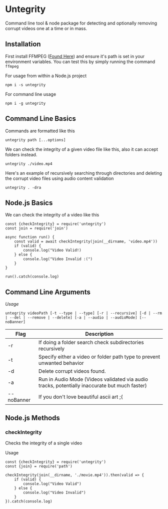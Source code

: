 # Untegrity
Command line tool & node package for detecting and optionally removing corrupt videos one at a time or in mass.
## Installation
First install FFMPEG ([Found Here](http://ffmpeg.zeranoe.com/builds/)) and ensure it's path is set in your environment variables. You can test this by simply running  the command `ffmpeg`

For usage from within a Node.js project
```
npm i -s untegrity
```
For command line usage
```
npm i -g untegrity
```

## Command Line Basics
Commands are formatted like this
```
untegrity path [...options]
```
We can check the integrity of a given video file like this, also it can accept folders instead.
```
untegrity ./video.mp4
```
Here's an example of recursively searching through directories and deleting the corrupt video files using audio content validation
```
untegrity . -dra
```

## Node.js Basics
We can check the integrity of a video like this
```
const {checkIntegrity} = require('untegrity')
const join = require('join')

async function run() {
	const valid = await checkIntegrity(join(__dirname, 'video.mp4'))
	if (valid) {
		console.log("Video Valid!)
	} else {
		console.log("Video Invalid :(")
	}
}

run().catch(console.log)
```
## Command Line Arguments

*Usage*
```
untegrity videoPath [-t --type | --type] [-r | --recursive] [-d | --rm | --del | --remove | --delete] [-a | --audio | --audioMode] [--noBanner]
```
| Flag | Description                                                                                  |
|------|----------------------------------------------------------------------------------------------|
|  -r  | If doing a folder search check subdirectories recursively                                    |
|  -t  | Specify either a video or folder path type to prevent unwanted behavior                      |
|  -d  | Delete corrupt videos found.                                                                 |
|  -a  | Run in Audio Mode (Videos validated via audio tracks, potentially inaccurate but much faster)|
| --noBanner | If you don't love beautiful ascii art ;(                                               |

## Node.js Methods
### checkIntegrity
Checks the integrity of a single video

Usage
```
const {checkIntegrity} = require('untegrity')
const {join} = require('path')

checkIntegrity(join(__dirname, './movie.mp4')).then(valid => {
	if (valid) {
		console.log("Video Valid")
	} else {
		console.log("Video Invalid")
	}
}).catch(console.log)
```
